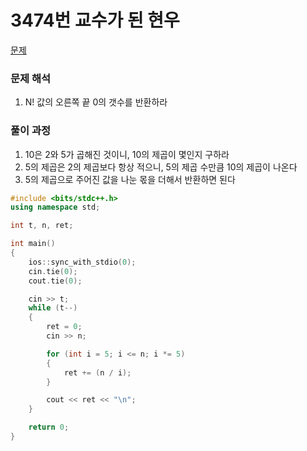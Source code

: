 # 3474번 교수가 된 현우

[문제](https://www.acmicpc.net/problem/3474)

### 문제 해석

1. N! 값의 오른쪽 끝 0의 갯수를 반환하라

### 풀이 과정

1. 10은 2와 5가 곱해진 것이니, 10의 제곱이 몇인지 구하라
2. 5의 제곱은 2의 제곱보다 항상 적으니, 5의 제곱 수만큼 10의 제곱이 나온다
3. 5의 제곱으로 주어진 값을 나눈 몫을 더해서 반환하면 된다

```c++
#include <bits/stdc++.h>
using namespace std;

int t, n, ret;

int main()
{
    ios::sync_with_stdio(0);
    cin.tie(0);
    cout.tie(0);

    cin >> t;
    while (t--)
    {
        ret = 0;
        cin >> n;

        for (int i = 5; i <= n; i *= 5)
        {
            ret += (n / i);
        }

        cout << ret << "\n";
    }

    return 0;
}
```
